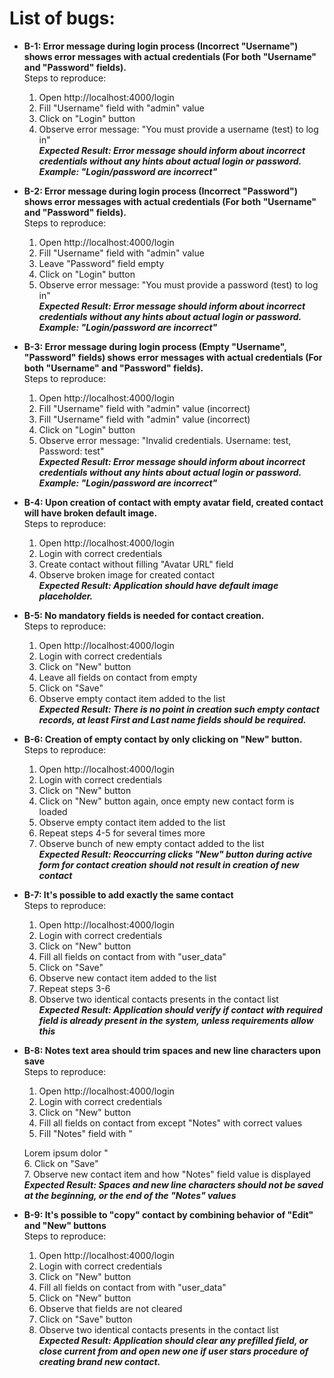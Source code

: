 # List of bugs:

- **B-1: Error message during login process (Incorrect "Username") shows error messages with actual credentials (For both "Username" and "Password" fields).**  
   Steps to reproduce:

  1.  Open http://localhost:4000/login
  2.  Fill "Username" field with "admin" value
  3.  Click on "Login" button
  4.  Observe error message: "You must provide a username (test) to log in"  
      **_Expected Result: Error message should inform about incorrect credentials without any hints about actual login or password. Example: "Login/password are incorrect"_**

- **B-2: Error message during login process (Incorrect "Password") shows error messages with actual credentials (For both "Username" and "Password" fields).**  
   Steps to reproduce:

  1.  Open http://localhost:4000/login
  2.  Fill "Username" field with "admin" value
  3.  Leave "Password" field empty
  4.  Click on "Login" button
  5.  Observe error message: "You must provide a password (test) to log in"  
      **_Expected Result: Error message should inform about incorrect credentials without any hints about actual login or password. Example: "Login/password are incorrect"_**

- **B-3: Error message during login process (Empty "Username", "Password" fields) shows error messages with actual credentials (For both "Username" and "Password" fields).**  
   Steps to reproduce:

  1.  Open http://localhost:4000/login
  2.  Fill "Username" field with "admin" value (incorrect)
  3.  Fill "Username" field with "admin" value (incorrect)
  4.  Click on "Login" button
  5.  Observe error message: "Invalid credentials. Username: test, Password: test"  
      **_Expected Result: Error message should inform about incorrect credentials without any hints about actual login or password. Example: "Login/password are incorrect"_**

- **B-4: Upon creation of contact with empty avatar field, created contact will have broken default image.**  
   Steps to reproduce:
  1.  Open http://localhost:4000/login
  2.  Login with correct credentials
  3.  Create contact without filling "Avatar URL" field
  4.  Observe broken image for created contact  
      **_Expected Result: Application should have default image placeholder._**
- **B-5: No mandatory fields is needed for contact creation.**  
   Steps to reproduce:

  1.  Open http://localhost:4000/login
  2.  Login with correct credentials
  3.  Click on "New" button
  4.  Leave all fields on contact from empty
  5.  Click on "Save"
  6.  Observe empty contact item added to the list  
      **_Expected Result: There is no point in creation such empty contact records, at least First and Last name fields should be required._**

- **B-6: Creation of empty contact by only clicking on "New" button.**  
   Steps to reproduce:

  1.  Open http://localhost:4000/login
  2.  Login with correct credentials
  3.  Click on "New" button
  4.  Click on "New" button again, once empty new contact form is loaded
  5.  Observe empty contact item added to the list
  6.  Repeat steps 4-5 for several times more
  7.  Observe bunch of new empty contact added to the list  
      **_Expected Result: Reoccurring clicks "New" button during active form for contact creation should not result in creation of new contact_**

- **B-7: It's possible to add exactly the same contact**  
   Steps to reproduce:
  1.  Open http://localhost:4000/login
  2.  Login with correct credentials
  3.  Click on "New" button
  4.  Fill all fields on contact from with "user_data"
  5.  Click on "Save"
  6.  Observe new contact item added to the list
  7.  Repeat steps 3-6
  8.  Observe two identical contacts presents in the contact list  
      **_Expected Result: Application should verify if contact with required field is already present in the system, unless requirements allow this_**
- **B-8: Notes text area should trim spaces and new line characters upon save**  
   Steps to reproduce:

  1.  Open http://localhost:4000/login
  2.  Login with correct credentials
  3.  Click on "New" button
  4.  Fill all fields on contact from except "Notes" with correct values
  5.  Fill "Notes" field with "

  Lorem ipsum dolor "  
  6. Click on "Save"  
  7. Observe new contact item and how "Notes" field value is displayed  
  **_Expected Result: Spaces and new line characters should not be saved at the beginning, or the end of the "Notes" values_**

- **B-9: It's possible to "copy" contact by combining behavior of "Edit" and "New" buttons**  
   Steps to reproduce:

  1.  Open http://localhost:4000/login
  2.  Login with correct credentials
  3.  Click on "New" button
  4.  Fill all fields on contact from with "user_data"
  5.  Click on "New" button
  6.  Observe that fields are not cleared
  7.  Click on "Save" button
  8.  Observe two identical contacts presents in the contact list  
      **_Expected Result: Application should clear any prefilled field, or close current from and open new one if user stars procedure of creating brand new contact._**
